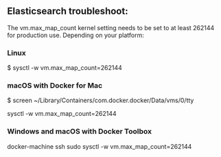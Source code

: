 ## Elasticsearch troubleshoot:

The vm.max_map_count kernel setting needs to be set to at least 262144 for production use. Depending on your platform:

### Linux

$ sysctl -w vm.max_map_count=262144

### macOS with Docker for Mac

$ screen ~/Library/Containers/com.docker.docker/Data/vms/0/tty

sysctl -w vm.max_map_count=262144

### Windows and macOS with Docker Toolbox

docker-machine ssh
sudo sysctl -w vm.max_map_count=262144